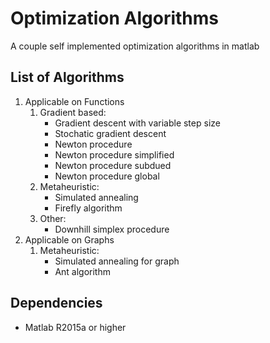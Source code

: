# Optimization Algorithms
A couple self implemented optimization algorithms in matlab

## List of Algorithms
1. Applicable on Functions 
    1. Gradient based:
        * Gradient descent with variable step size
        * Stochatic gradient descent
        * Newton procedure
        * Newton procedure simplified
        * Newton procedure subdued
        * Newton procedure global
    1. Metaheuristic:
        * Simulated annealing
        * Firefly algorithm
    1. Other:
        * Downhill simplex procedure
1. Applicable on Graphs
    1. Metaheuristic:
        * Simulated annealing for graph
        * Ant algorithm

## Dependencies
* Matlab R2015a or higher

